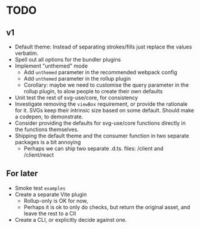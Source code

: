 # TODO

## v1

- Default theme: Instead of separating strokes/fills just replace the values
  verbatim.
- Spell out all options for the bundler plugins
- Implement "unthemed" mode
  - Add `unthemed` parameter in the recommended webpack config
  - Add `unthemed` parameter in the rollup plugin
  - Corollary: maybe we need to customise the query parameter in the rollup
    plugin, to alow people to create their own defaults
- Unit test the rest of svg-use/core, for consistency
- Investigate removing the `viewBox` requirement, or provide the rationale for
  it. SVGs keep their intrinsic size based on some default. Should make a
  codepen, to demonstrate.
- Consider providing the defaults for svg-use/core functions directly in the
  functions themselves.
- Shipping the default theme and the consumer function in two separate packages
  is a bit annoying
  - Perhaps we can ship two separate .d.ts. files: /client and /client/react

## For later

- Smoke test `examples`
- Create a separate Vite plugin
  - Rollup-only is OK for now,
  - Perhaps it is ok to only do checks, but return the original asset, and leave
    the rest to a ClI
- Create a CLI, or explicitly decide against one.
